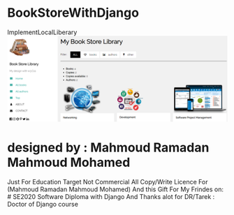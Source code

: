 # BookStoreWithDjango
ImplementLocalLiberary
![](catalog/static/images/Splash_Screen.png)

# designed by : Mahmoud Ramadan Mahmoud Mohamed
Just For Education Target Not Commercial 
All Copy/Write Licence For (Mahmoud Ramadan Mahmoud Mohamed)
And this Gift For My Frindes on: # SE2020 Software Diploma with Django
And Thanks alot for DR/Tarek : Doctor of Django course 
